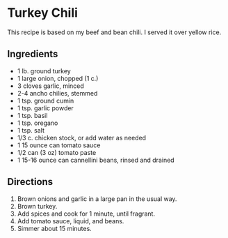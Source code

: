 # Turkey Chili

This recipe is based on my beef and bean chili.  I served it over yellow rice.

## Ingredients

* 1 lb. ground turkey
* 1 large onion, chopped (1 c.)
* 3 cloves garlic, minced
* 2-4 ancho chilies, stemmed
* 1 tsp. ground cumin
* 1 tsp. garlic powder
* 1 tsp. basil
* 1 tsp. oregano
* 1 tsp. salt
* 1/3 c. chicken stock, or add water as needed 
* 1 15 ounce can tomato sauce
* 1/2 can (3 oz) tomato paste 
* 1 15-16 ounce can cannellini beans, rinsed and drained


## Directions

1. Brown onions and garlic in a large pan in the usual way.
2. Brown turkey.
3. Add spices and cook for 1 minute, until fragrant.
4. Add tomato sauce, liquid, and beans.
2. Simmer about 15 minutes.
